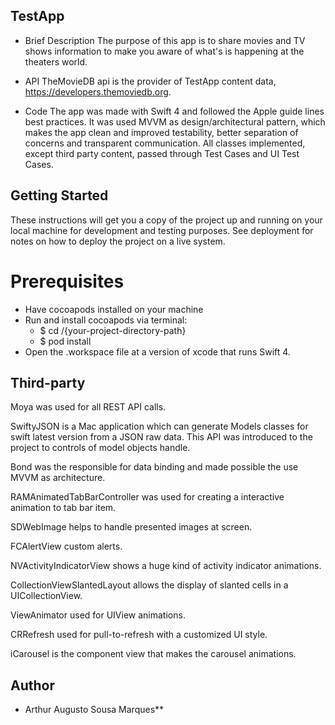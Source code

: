 ## TestApp

* Brief Description
The purpose of this app is to share movies and TV shows information to make you aware of what's is happening at the theaters world.

* API
TheMovieDB api is the provider of TestApp content data, https://developers.themoviedb.org. 

* Code
The app was made with Swift 4 and followed the Apple guide lines best practices. 
It was used MVVM as design/architectural pattern, which makes the app clean and improved testability, better separation of concerns and transparent communication.
All classes implemented, except third party content, passed through Test Cases and UI Test Cases.

## Getting Started

These instructions will get you a copy of the project up and running on your local machine for development and testing purposes. See deployment for notes on how to deploy the project on a live system.

# Prerequisites

* Have cocoapods installed on your machine
* Run and install cocoapods via terminal: 
  - $ cd /{your-project-directory-path}
  - $ pod install
* Open the .workspace file at a version of xcode that runs Swift 4.

## Third-party

Moya was used for all REST API calls.

SwiftyJSON is a Mac application which can generate Models classes for swift latest version from a JSON raw data. This API was introduced to the project to controls of model objects handle.

Bond was the responsible for data binding and made possible the use MVVM as architecture.

RAMAnimatedTabBarController was used for creating a interactive animation to tab bar item.

SDWebImage helps to handle presented images at screen.

FCAlertView custom alerts.

NVActivityIndicatorView shows a huge kind of activity indicator animations.

CollectionViewSlantedLayout allows the display of slanted cells in a UICollectionView.

ViewAnimator used for UIView animations.

CRRefresh used for pull-to-refresh with a customized UI style.

iCarousel is the component view that makes the carousel animations.

## Author

* Arthur Augusto Sousa Marques**


